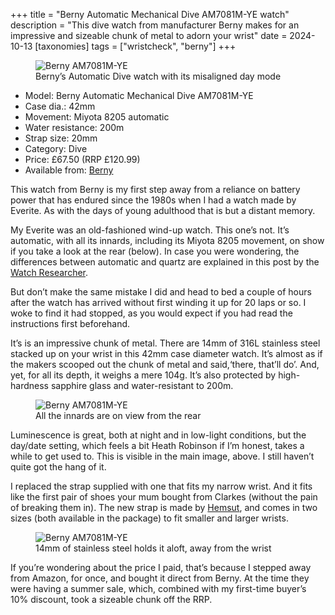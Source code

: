 +++
title = "Berny Automatic Mechanical Dive AM7081M-YE watch"
description = "This dive watch from manufacturer Berny makes for an impressive and sizeable chunk of metal to adorn your wrist"
date = 2024-10-13
[taxonomies]
tags = ["wristcheck", "berny"]
+++

<figure>
        <img src="berny-automatic-dive-AM7081M-YE-watch-1.jpg" srcset="berny-automatic-dive-AM7081M-YE-watch-1.jpg 1024w, berny-automatic-dive-AM7081M-YE-watch-1.avif 1024w, berny-automatic-dive-AM7081M-YE-watch-1.heic 1024w, image.webp 1024w" alt="Berny AM7081M-YE" />
        <figcaption>Berny’s Automatic Dive watch with its misaligned day mode</figcaption>
</figure>

- Model: Berny Automatic Mechanical Dive AM7081M-YE
- Case dia.: 42mm
- Movement: Miyota 8205 automatic 
- Water resistance: 200m
- Strap size: 20mm 
- Category: Dive
- Price: £67.50 (RRP £120.99) 
- Available from: [Berny](https://www.bernywatch.com/?ref=ihzqtbbh)

This watch from Berny is my first step away from a reliance on battery power that has endured since the 1980s when I had a watch made by Everite. As with the days of young adulthood that is but a distant memory.

My Everite was an old-fashioned wind-up watch. This one’s not. It’s automatic, with all its innards, including its Miyota 8205 movement, on show if you take a look at the rear (below). In case you were wondering, the differences between automatic and quartz are explained in this post by the [Watch Researcher](https://www.watchresearcher.com/quartz-vs-automatic-watch/).

But don’t make the same mistake I did and head to bed a couple of hours after the watch has arrived without first winding it up for 20 laps or so. I woke to find it had stopped, as you would expect if you had read the instructions first beforehand.

It’s is an impressive chunk of metal. There are 14mm of 316L stainless steel stacked up on your wrist in this 42mm case diameter watch. It’s almost as if the makers scooped out the chunk of metal and said,‘there, that’ll do’. And, yet, for all its depth, it weighs a mere 104g. It’s also protected by high-hardness sapphire glass and water-resistant to 200m.

<figure>
        <img src="berny-automatic-dive-AM7081M-YE-watch-2.jpg" srcset="berny-automatic-dive-AM7081M-YE-watch-2.jpg 1024w, berny-automatic-dive-AM7081M-YE-watch-2.avif 1024w, berny-automatic-dive-AM7081M-YE-watch-2.heic 1024w, berny-automatic-dive-AM7081M-YE-watch-2.webp 1024w" alt="Berny AM7081M-YE" />
        <figcaption>All the innards are on view from the rear</figcaption>
</figure>

Luminescence is great, both at night and in low-light conditions, but the day/date setting, which feels a bit Heath Robinson if I’m honest, takes a while to get used to. This is visible in the main image, above. I still haven’t quite got the hang of it.

I replaced the strap supplied with one that fits my narrow wrist. And it fits like the first pair of shoes your mum bought from Clarkes (without the pain of breaking them in). The new strap is made by [Hemsut](https://amzn.to/3X9G54k), and comes in two sizes (both available in the package) to fit smaller and larger wrists.

<figure>
        <img src="berny-automatic-dive-AM7081M-YE-watch-3.jpg" srcset="berny-automatic-dive-AM7081M-YE-watch-3.jpg 1024w, berny-automatic-dive-AM7081M-YE-watch-3.avif 1024w, berny-automatic-dive-AM7081M-YE-watch-3.heic 1024w, berny-automatic-dive-AM7081M-YE-watch-3.webp 1024w" alt="Berny AM7081M-YE" />
        <figcaption>14mm of stainless steel holds it aloft, away from the wrist</figcaption>
</figure>

If you’re wondering about the price I paid, that’s because I stepped away from Amazon, for once, and bought it direct from Berny. At the time they were having a summer sale, which, combined with my first-time buyer’s 10% discount, took a sizeable chunk off the RRP.